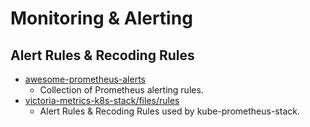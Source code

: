 # Monitoring & Alerting

## Alert Rules & Recoding Rules

- [awesome-prometheus-alerts](https://github.com/samber/awesome-prometheus-alerts)
  - Collection of Prometheus alerting rules.
- [victoria-metrics-k8s-stack/files/rules](https://github.com/VictoriaMetrics/helm-charts/tree/master/charts/victoria-metrics-k8s-stack/files/rules/generated)
  - Alert Rules & Recoding Rules used by kube-prometheus-stack.

